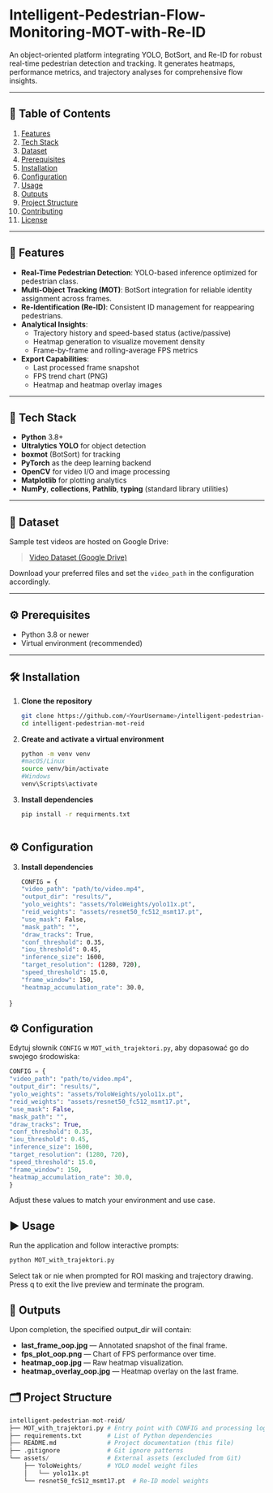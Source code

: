 # Intelligent-Pedestrian-Flow-Monitoring-MOT-with-Re-ID
An object-oriented platform integrating YOLO, BotSort, and Re-ID for robust real-time pedestrian detection and tracking. It generates heatmaps, performance metrics, and trajectory analyses for comprehensive flow insights.


---

## 📑 Table of Contents

1. [Features](#features)  
2. [Tech Stack](#tech-stack)  
3. [Dataset](#dataset)  
4. [Prerequisites](#prerequisites)  
5. [Installation](#installation)  
6. [Configuration](#configuration)  
7. [Usage](#usage)  
8. [Outputs](#outputs)  
9. [Project Structure](#project-structure)  
10. [Contributing](#contributing)  
11. [License](#license)  

---

## 🚀 Features

- **Real-Time Pedestrian Detection**: YOLO-based inference optimized for pedestrian class.  
- **Multi-Object Tracking (MOT)**: BotSort integration for reliable identity assignment across frames.  
- **Re-Identification (Re-ID)**: Consistent ID management for reappearing pedestrians.  
- **Analytical Insights**:  
  - Trajectory history and speed-based status (active/passive)  
  - Heatmap generation to visualize movement density  
  - Frame-by-frame and rolling-average FPS metrics  
- **Export Capabilities**:  
  - Last processed frame snapshot  
  - FPS trend chart (PNG)  
  - Heatmap and heatmap overlay images  

---

## 🧰 Tech Stack

- **Python** 3.8+  
- **Ultralytics YOLO** for object detection  
- **boxmot** (BotSort) for tracking  
- **PyTorch** as the deep learning backend  
- **OpenCV** for video I/O and image processing  
- **Matplotlib** for plotting analytics  
- **NumPy**, **collections**, **Pathlib**, **typing** (standard library utilities)  

---

## 🎥 Dataset

Sample test videos are hosted on Google Drive:

> [Video Dataset (Google Drive)](https://drive.google.com/drive/folders/1HREd4u_iMUsA87WBDn9zHzfuMywZDokO)

Download your preferred files and set the `video_path` in the configuration accordingly.

---

## ⚙️ Prerequisites

- Python 3.8 or newer  
- Virtual environment (recommended)  

---

## 🛠️ Installation

1. **Clone the repository**  
   ```bash
   git clone https://github.com/<YourUsername>/intelligent-pedestrian-mot-reid.git
   cd intelligent-pedestrian-mot-reid

2. **Create and activate a virtual environment**
   ```bash
   python -m venv venv
   #macOS/Linux
   source venv/bin/activate
   #Windows
   venv\Scripts\activate

3. **Install dependencies**
    ```bash
   pip install -r requirments.txt
  
## ⚙️ Configuration

3. **Install dependencies**
    ```bash
   CONFIG = {
    "video_path": "path/to/video.mp4",
    "output_dir": "results/",
    "yolo_weights": "assets/YoloWeights/yolo11x.pt",
    "reid_weights": "assets/resnet50_fc512_msmt17.pt",
    "use_mask": False,
    "mask_path": "",
    "draw_tracks": True,
    "conf_threshold": 0.35,
    "iou_threshold": 0.45,
    "inference_size": 1600,
    "target_resolution": (1280, 720),
    "speed_threshold": 15.0,
    "frame_window": 150,
    "heatmap_accumulation_rate": 30.0,
}
  
## ⚙️ Configuration
Edytuj słownik `CONFIG` w `MOT_with_trajektori.py`, aby dopasować go do swojego środowiska:

```python
CONFIG = {
"video_path": "path/to/video.mp4",
"output_dir": "results/",
"yolo_weights": "assets/YoloWeights/yolo11x.pt",
"reid_weights": "assets/resnet50_fc512_msmt17.pt",
"use_mask": False,
"mask_path": "",
"draw_tracks": True,
"conf_threshold": 0.35,
"iou_threshold": 0.45,
"inference_size": 1600,
"target_resolution": (1280, 720),
"speed_threshold": 15.0,
"frame_window": 150,
"heatmap_accumulation_rate": 30.0,
}
```
Adjust these values to match your environment and use case.

## ▶️ Usage
Run the application and follow interactive prompts:
```python
python MOT_with_trajektori.py
```
Select tak or nie when prompted for ROI masking and trajectory drawing.
Press q to exit the live preview and terminate the program.


## 📂 Outputs
Upon completion, the specified output_dir will contain:

- **last_frame_oop.jpg** — Annotated snapshot of the final frame.
- **fps_plot_oop.png** — Chart of FPS performance over time.
- **heatmap_oop.jpg** — Raw heatmap visualization.
- **heatmap_overlay_oop.jpg** — Heatmap overlay on the last frame.

## 🗂️ Project Structure

```python
intelligent-pedestrian-mot-reid/
├── MOT_with_trajektori.py # Entry point with CONFIG and processing logic
├── requirements.txt       # List of Python dependencies
├── README.md              # Project documentation (this file)
├── .gitignore             # Git ignore patterns
└── assets/                # External assets (excluded from Git)
    ├── YoloWeights/       # YOLO model weight files
    │   └── yolo11x.pt
    └── resnet50_fc512_msmt17.pt  # Re-ID model weights
```










